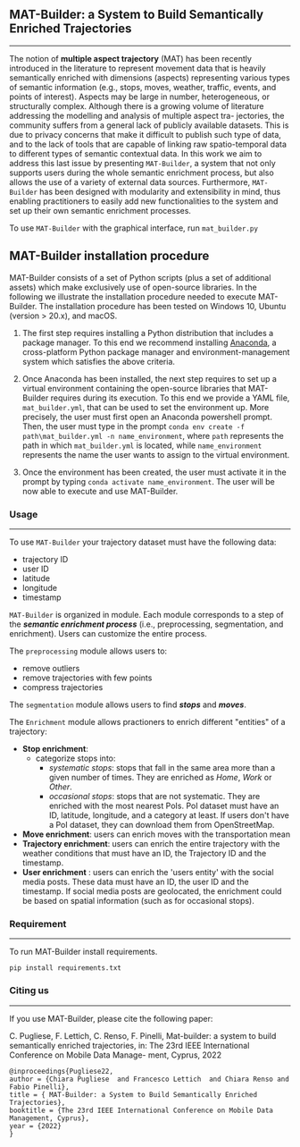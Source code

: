 ## **MAT-Builder: a System to Build Semantically Enriched Trajectories**
---
The notion of **multiple aspect trajectory** (MAT) has
been recently introduced in the literature to represent movement
data that is heavily semantically enriched with dimensions
(aspects) representing various types of semantic information (e.g.,
stops, moves, weather, traffic, events, and points of interest).
Aspects may be large in number, heterogeneous, or structurally
complex. Although there is a growing volume of literature
addressing the modelling and analysis of multiple aspect tra-
jectories, the community suffers from a general lack of publicly
available datasets. This is due to privacy concerns that make it
difficult to publish such type of data, and to the lack of tools that
are capable of linking raw spatio-temporal data to different types
of semantic contextual data. In this work we aim to address this
last issue by presenting ```MAT-Builder```, a system that not only
supports users during the whole semantic enrichment process,
but also allows the use of a variety of external data sources.
Furthermore, ```MAT-Builder``` has been designed with modularity
and extensibility in mind, thus enabling practitioners to easily add
new functionalities to the system and set up their own semantic
enrichment processes. 

To use ```MAT-Builder``` with the graphical interface, run ```mat_builder.py```


## **MAT-Builder installation procedure**

MAT-Builder consists of a set of Python scripts (plus a set of additional assets) which make exclusively use of open-source libraries. In the following we illustrate the installation procedure needed to execute MAT-Builder. The installation procedure has been tested on Windows 10, Ubuntu (version > 20.x), and macOS.

1. The first step requires installing a Python distribution that includes a package manager. To this end we recommend installing [Anaconda](https://www.anaconda.com/products/distribution), a cross-platform Python package manager and environment-management system which satisfies the above criteria.

2. Once Anaconda has been installed, the next step requires to set up a virtual environment containing the open-source libraries that MAT-Builder requires during its execution. To this end we provide a YAML file, ```mat_builder.yml```, that can be used to set the environment up. More precisely, the user must first open an Anaconda powershell prompt. Then, the user must type in the prompt ```conda env create -f path\mat_builder.yml -n name_environment```, where ```path``` represents the path in which ```mat_builder.yml``` is located, while ```name_environment``` represents the name the user wants to assign to the virtual environment.

3.	Once the environment has been created, the user must activate it in the prompt by typing ```conda activate name_environment```. The user will be now able to execute and use MAT-Builder.



### **Usage**
---

To use ```MAT-Builder``` your trajectory dataset must have the following data:
- trajectory ID
- user ID
- latitude
- longitude
- timestamp

``MAT-Builder`` is organized in module. Each module corresponds to a step of the ***semantic enrichment process*** (i.e., preprocessing, segmentation, and enrichment). Users can customize the entire process. 

The ``preprocessing`` module allows users to:
- remove outliers
- remove trajectories with few points
- compress trajectories

The ``segmentation`` module allows users to find ***stops*** and ***moves***.

The ```Enrichment``` module allows practioners to enrich different "entities" of a trajectory:
- **Stop enrichment**: 
    - categorize stops into:
        - *systematic stops*: stops that fall in the same area more than a given number of times. They are enriched as *Home*, *Work* or *Other*.
        - *occasional stops*: stops that are not systematic. They are enriched with the most nearest PoIs. PoI dataset must have an ID, latitude, longitude, and a category at least. If users don't have a PoI dataset, they can download them from OpenStreetMap.
- **Move enrichment**: users can enrich moves with the transportation mean
- **Trajectory enrichment**: users can enrich the entire trajectory with the weather conditions that must have an ID, the Trajectory ID and the timestamp. 
- **User enrichment** : users can enrich the 'users entity' with the social media posts. These data must have an ID, the user ID and the timestamp. If social media posts are geolocated, the enrichment could be based on spatial information (such as for occasional stops).


### **Requirement**
---
To run MAT-Builder install requirements.

```pip install requirements.txt```

### **Citing us**
---
If you use MAT-Builder, please cite the following paper:

C. Pugliese, F. Lettich, C. Renso, F. Pinelli, Mat-builder: a system to build semantically
enriched trajectories, in: The 23rd IEEE International Conference on Mobile Data Manage-
ment, Cyprus, 2022

```
@inproceedings{Pugliese22,
author = {Chiara Pugliese  and Francesco Lettich  and Chiara Renso and Fabio Pinelli},
title = { MAT-Builder: a System to Build Semantically Enriched Trajectories},
booktitle = {The 23rd IEEE International Conference on Mobile Data Management, Cyprus},
year = {2022}
}
```
